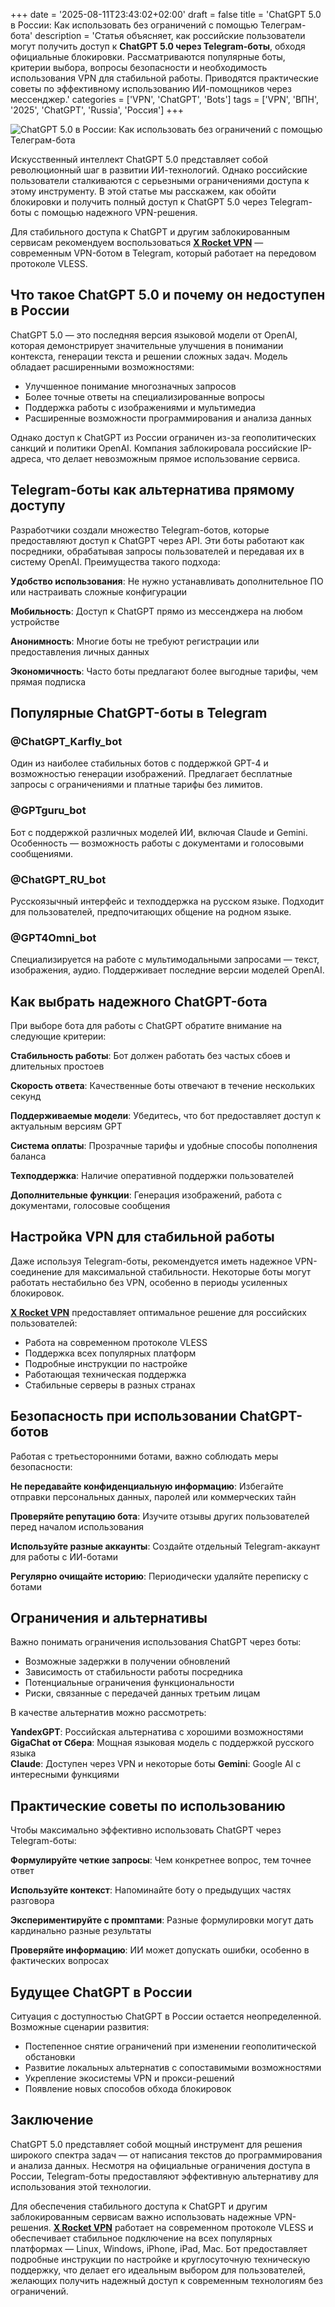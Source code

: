 +++
date = '2025-08-11T23:43:02+02:00'
draft = false
title = 'ChatGPT 5.0 в России: Как использовать без ограничений с помощью Телеграм-бота'
description = 'Статья объясняет, как российские пользователи могут получить доступ к **ChatGPT 5.0 через Telegram-боты**, обходя официальные блокировки. Рассматриваются популярные боты, критерии выбора, вопросы безопасности и необходимость использования VPN для стабильной работы. Приводятся практические советы по эффективному использованию ИИ-помощников через мессенджер.'
categories = ['VPN', 'ChatGPT', 'Bots']
tags = ['VPN', 'ВПН', '2025', 'ChatGPT', 'Russia', 'Россия']
+++

![ChatGPT 5.0 в России: Как использовать без ограничений с помощью Телеграм-бота](https://ladyfly-content.fra1.cdn.digitaloceanspaces.com/0F4FE06D-8FC8-4267-B437-0DB00CC33F9F.jpeg)

Искусственный интеллект ChatGPT 5.0 представляет собой революционный шаг в развитии ИИ-технологий. Однако российские пользователи сталкиваются с серьезными ограничениями доступа к этому инструменту. В этой статье мы расскажем, как обойти блокировки и получить полный доступ к ChatGPT 5.0 через Telegram-боты с помощью надежного VPN-решения.

Для стабильного доступа к ChatGPT и другим заблокированным сервисам рекомендуем воспользоваться **[X Rocket VPN](https://t.me/X_Rocket_VPN_bot?start=ref-b-9)** — современным VPN-ботом в Telegram, который работает на передовом протоколе VLESS.

## Что такое ChatGPT 5.0 и почему он недоступен в России

ChatGPT 5.0 — это последняя версия языковой модели от OpenAI, которая демонстрирует значительные улучшения в понимании контекста, генерации текста и решении сложных задач. Модель обладает расширенными возможностями:

- Улучшенное понимание многозначных запросов
- Более точные ответы на специализированные вопросы
- Поддержка работы с изображениями и мультимедиа
- Расширенные возможности программирования и анализа данных

Однако доступ к ChatGPT из России ограничен из-за геополитических санкций и политики OpenAI. Компания заблокировала российские IP-адреса, что делает невозможным прямое использование сервиса.

## Telegram-боты как альтернатива прямому доступу

Разработчики создали множество Telegram-ботов, которые предоставляют доступ к ChatGPT через API. Эти боты работают как посредники, обрабатывая запросы пользователей и передавая их в систему OpenAI. Преимущества такого подхода:

**Удобство использования**: Не нужно устанавливать дополнительное ПО или настраивать сложные конфигурации

**Мобильность**: Доступ к ChatGPT прямо из мессенджера на любом устройстве

**Анонимность**: Многие боты не требуют регистрации или предоставления личных данных

**Экономичность**: Часто боты предлагают более выгодные тарифы, чем прямая подписка

## Популярные ChatGPT-боты в Telegram

### @ChatGPT_Karfly_bot
Один из наиболее стабильных ботов с поддержкой GPT-4 и возможностью генерации изображений. Предлагает бесплатные запросы с ограничениями и платные тарифы без лимитов.

### @GPTguru_bot  
Бот с поддержкой различных моделей ИИ, включая Claude и Gemini. Особенность — возможность работы с документами и голосовыми сообщениями.

### @ChatGPT_RU_bot
Русскоязычный интерфейс и техподдержка на русском языке. Подходит для пользователей, предпочитающих общение на родном языке.

### @GPT4Omni_bot
Специализируется на работе с мультимодальными запросами — текст, изображения, аудио. Поддерживает последние версии моделей OpenAI.

## Как выбрать надежного ChatGPT-бота

При выборе бота для работы с ChatGPT обратите внимание на следующие критерии:

**Стабильность работы**: Бот должен работать без частых сбоев и длительных простоев

**Скорость ответа**: Качественные боты отвечают в течение нескольких секунд

**Поддерживаемые модели**: Убедитесь, что бот предоставляет доступ к актуальным версиям GPT

**Система оплаты**: Прозрачные тарифы и удобные способы пополнения баланса

**Техподдержка**: Наличие оперативной поддержки пользователей

**Дополнительные функции**: Генерация изображений, работа с документами, голосовые сообщения

## Настройка VPN для стабильной работы

Даже используя Telegram-боты, рекомендуется иметь надежное VPN-соединение для максимальной стабильности. Некоторые боты могут работать нестабильно без VPN, особенно в периоды усиленных блокировок.

**[X Rocket VPN](https://t.me/X_Rocket_VPN_bot?start=ref-b-9)** предоставляет оптимальное решение для российских пользователей:

- Работа на современном протоколе VLESS
- Поддержка всех популярных платформ
- Подробные инструкции по настройке
- Работающая техническая поддержка
- Стабильные серверы в разных странах

## Безопасность при использовании ChatGPT-ботов

Работая с третьесторонними ботами, важно соблюдать меры безопасности:

**Не передавайте конфиденциальную информацию**: Избегайте отправки персональных данных, паролей или коммерческих тайн

**Проверяйте репутацию бота**: Изучите отзывы других пользователей перед началом использования

**Используйте разные аккаунты**: Создайте отдельный Telegram-аккаунт для работы с ИИ-ботами

**Регулярно очищайте историю**: Периодически удаляйте переписку с ботами

## Ограничения и альтернативы

Важно понимать ограничения использования ChatGPT через боты:

- Возможные задержки в получении обновлений
- Зависимость от стабильности работы посредника
- Потенциальные ограничения функциональности
- Риски, связанные с передачей данных третьим лицам

В качестве альтернатив можно рассмотреть:

**YandexGPT**: Российская альтернатива с хорошими возможностями
**GigaChat от Сбера**: Мощная языковая модель с поддержкой русского языка  
**Claude**: Доступен через VPN и некоторые боты
**Gemini**: Google AI с интересными функциями

## Практические советы по использованию

Чтобы максимально эффективно использовать ChatGPT через Telegram-боты:

**Формулируйте четкие запросы**: Чем конкретнее вопрос, тем точнее ответ

**Используйте контекст**: Напоминайте боту о предыдущих частях разговора

**Экспериментируйте с промптами**: Разные формулировки могут дать кардинально разные результаты

**Проверяйте информацию**: ИИ может допускать ошибки, особенно в фактических вопросах

## Будущее ChatGPT в России

Ситуация с доступностью ChatGPT в России остается неопределенной. Возможные сценарии развития:

- Постепенное снятие ограничений при изменении геополитической обстановки
- Развитие локальных альтернатив с сопоставимыми возможностями
- Укрепление экосистемы VPN и прокси-решений
- Появление новых способов обхода блокировок

## Заключение

ChatGPT 5.0 представляет собой мощный инструмент для решения широкого спектра задач — от написания текстов до программирования и анализа данных. Несмотря на официальные ограничения доступа в России, Telegram-боты предоставляют эффективную альтернативу для использования этой технологии.

Для обеспечения стабильного доступа к ChatGPT и другим заблокированным сервисам важно использовать надежные VPN-решения. **[X Rocket VPN](https://t.me/X_Rocket_VPN_bot?start=ref-b-9)** работает на современном протоколе VLESS и обеспечивает стабильное подключение на всех популярных платформах — Linux, Windows, iPhone, iPad, Mac. Бот предоставляет подробные инструкции по настройке и круглосуточную техническую поддержку, что делает его идеальным выбором для пользователей, желающих получить надежный доступ к современным технологиям без ограничений.